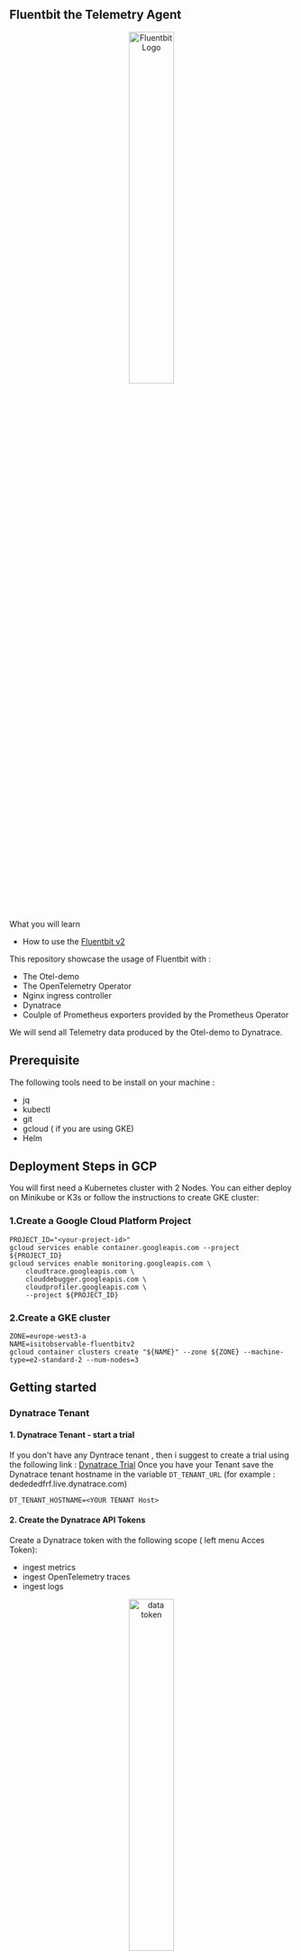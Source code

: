 ## Fluentbit the Telemetry Agent
<p align="center"><img src="/image/fluentbit.png" width="40%" alt="Fluentbit Logo" /></p>

What you will learn
* How to use the [Fluentbit v2](https://fluentbit.io/)

This repository showcase the usage of Fluentbit  with :
* The Otel-demo
* The OpenTelemetry Operator
* Nginx ingress controller
* Dynatrace
* Coulple of Prometheus exporters provided by the Prometheus Operator


We will send all Telemetry data produced by the Otel-demo to Dynatrace.

## Prerequisite
The following tools need to be install on your machine :
- jq
- kubectl
- git
- gcloud ( if you are using GKE)
- Helm


## Deployment Steps in GCP

You will first need a Kubernetes cluster with 2 Nodes.
You can either deploy on Minikube or K3s or follow the instructions to create GKE cluster:
### 1.Create a Google Cloud Platform Project
```shell
PROJECT_ID="<your-project-id>"
gcloud services enable container.googleapis.com --project ${PROJECT_ID}
gcloud services enable monitoring.googleapis.com \
    cloudtrace.googleapis.com \
    clouddebugger.googleapis.com \
    cloudprofiler.googleapis.com \
    --project ${PROJECT_ID}
```
### 2.Create a GKE cluster
```shell
ZONE=europe-west3-a
NAME=isitobservable-fluentbitv2
gcloud container clusters create "${NAME}" --zone ${ZONE} --machine-type=e2-standard-2 --num-nodes=3 
```


## Getting started
### Dynatrace Tenant
#### 1. Dynatrace Tenant - start a trial
If you don't have any Dyntrace tenant , then i suggest to create a trial using the following link : [Dynatrace Trial](https://bit.ly/3KxWDvY)
Once you have your Tenant save the Dynatrace tenant hostname in the variable `DT_TENANT_URL` (for example : dedededfrf.live.dynatrace.com)
```
DT_TENANT_HOSTNAME=<YOUR TENANT Host>
```

#### 2. Create the Dynatrace API Tokens
Create a Dynatrace token with the following scope ( left menu Acces Token):
* ingest metrics
* ingest OpenTelemetry traces
* ingest logs
<p align="center"><img src="/image/data_ingest.png" width="40%" alt="data token" /></p>
Save the value of the token . We will use it later to store in a k8S secret

```
DATA_INGEST_TOKEN=<YOUR TOKEN VALUE>
```
### 3.Clone the Github Repository
```shell
https://github.com/isItObservable/fluentbitv2
cd fluentbitv2
```
### 4.Deploy most of the components
The application will deploy the otel demo v1.2.1
```shell
chmod 777 deployment.sh
./deployment.sh  --clustername "${NAME}" --dthost "${DT_TENANT_HOSTNAME}" --dttoken "${DATA_INGEST_TOKEN}"
```
### 5.Configure Fluentbit

Edit the fluentbit daemonset to expose the otlphttp port
```shell
kubectl edit ds fluent-bit -n fluentbit
```
add the followin port int he ports section:
```yaml
- containerPort: 4318
  name: otlphttp
  protocol: TCP
```
now edit the fluent-bit service to add the otlphttp port:
```shell
kubectl edit svc fluent-bit -n fluentbit
```
Add the new port :
```yaml
- name: otlphttp
  port: 4318
  protocol: TCP
  targetPort: otlphttp
```
### 6. Fluentbit pipeline

#### 1. Logs
The current pipeline deployed is already configured to collect logs, transform the logs and send it to dynatrace.

Let's have a look at this pipeline
```shell
cat fluentbit/fluent-bit_initial.yaml
```

#### 2. Add Expect after renaming the kubernetes metada

To validate our pipeline step we can utilze the `Expect` filter.
In our case we want to make sure that the k8s.pod.name key exists in our stream :
```yaml
    [FILTER]
       Name          expect
       Match         kube.*
       key_exists    k8s.pod.name
       key_val_is_not_null k8s.namespace.name
       action warn
```

Let's modify our current pipeline  by adding our expect step after :
```yaml
[FILTER]
  Name modify
  Match kube.*
  ...
```
To edit our current pipeline :
```shell
vi fluentbit/fluent-bit_initial.yaml
```
After applying our changes , let's apply the new version of the pipeline and restart the fluentbit agents :
```shell
kubectl apply -f fluentbit/fluent-bit_initial.yaml -n fluentbit
kubectl  rollout restart ds fluent-bit -n fluentbit
```


#### 3. Let's add metrics

##### Collect host metrics with the node exporter plugin
Fluentbit provides a Node exporter within the fluentbit agents.
let's use it to collect metrics in our current pipeline :
```yaml
[INPUT]
 name node_exporter_metrics
 tag  otel.node
 scrape_interval 2
```

Now that we have a input plugin collecting metrics we need to also add output plugins for our metrics:
```yaml
[OUTPUT]
name            prometheus_exporter
match           otel.*
host            0.0.0.0
port            2021
add_label      k8s.cluster.name CLUSTER_NAME_TO_REPLACE
```

Let's modify our current pipeline and look at the port 2021 of our fluentbit agent
```shell
vi fluentbit/fluent-bit_initial.yaml
```
And update the pipeline of our agents :
```shell
kubectl apply -f fluentbit/fluent-bit_initial.yaml -n fluentbit
kubectl  rollout restart ds fluent-bit -n fluentbit
```

Now let's have a look a the metrics produced by our agent:
```shell
kubectl get pods -n fluenbit
```
select one of the pod and apply the following command: 
```shell
kubectl port-forward <fluentbit pod id> -n fluentbit 2021:2021
```
open you browser and opent the page http://localhost:2021/metrics


#### 4. Let's scrape Prometheus metrics
In the cluster the Prometheus operator has been deployed.
It means that we can collect the metrics produced by the kubestate metrics exporter.
```yaml
    [INPUT]
      name prometheus_scrape
      host prometheus-kube-state-metrics.default.svc
      port 8080
      tag otel.metrics
      metrics_path /metrics
      scrape_interval 10s
```
Let's modify our current pipeline and look at the port 2021 of our fluentbit agent
```shell
vi fluentbit/fluent-bit_initial.yaml
```
And update the pipeline of our agents :
```shell
kubectl apply -f fluentbit/fluent-bit_initial.yaml -n fluentbit
kubectl  rollout restart ds fluent-bit -n fluentbit
```
#### 5. Let's add the fluentbit metrics
```yaml
  [INPUT]
    name fluentbit_metrics
    tag  otel.fluent
    scrape_interval 2
```
Let's modify our current pipeline and look at the port 2021 of our fluentbit agent
```shell
vi fluentbit/fluent-bit_initial.yaml
```
And update the pipeline of our agents :
```shell
kubectl apply -f fluentbit/fluent-bit_initial.yaml -n fluentbit
kubectl  rollout restart ds fluent-bit -n fluentbit
```

#### 6. Let's add OpenTelemetry
```yaml
     [INPUT]
       name opentelemetry
       listen 0.0.0.0
       port 4318
       tag otel.otel
```
and add the output openTelemetry to send metrics and traces using the output OpenTelemtry:
```yaml
[OUTPUT]
  Name opentelemetry
  Host  ${DT_TENANT_URL}
  Port  443
  Match otel.*
  Metrics_uri  /api/v2/otlp/v1/metrics
  Traces_uri  /api/v2/otlp/v1/traces
  Logs_uri   /api/v2/otlp/v1/logs
  Log_response_payload True
  Tls On
  Tls.verify Off
  header Authorization Api-Token ${DATA_INGEST_TOKEN}
  header Content-type application/x-protobuf
```
Let's modify our current pipeline and look at the port 2021 of our fluentbit agent
```shell
vi fluentbit/fluent-bit_initial.yaml
```
And update the pipeline of our agents :
```shell
kubectl apply -f fluentbit/fluent-bit_initial.yaml -n fluentbit
kubectl  rollout restart ds fluent-bit -n fluentbit
```
